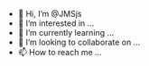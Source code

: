 - 👋 Hi, I’m @JMSjs
- 👀 I’m interested in ...
- 🌱 I’m currently learning ...
- 💞️ I’m looking to collaborate on ...
- 📫 How to reach me ...

<!---
JMSjs/JMSjs is a ✨ special ✨ repository because its `README.md` (this file) appears on your GitHub profile.
You can click the Preview link to take a look at your changes.
--->
